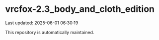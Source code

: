 # vrcfox-2.3_body_and_cloth_edition

Last updated: 2025-06-01 06:30:19

This repository is automatically maintained.
